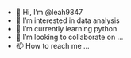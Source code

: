 - 👋 Hi, I’m @leah9847
- 👀 I’m interested in data analysis 
- 🌱 I’m currently learning python
- 💞️ I’m looking to collaborate on ...
- 📫 How to reach me ...

<!---
leah9847/leah9847 is a ✨ special ✨ repository because its `README.md` (this file) appears on your GitHub profile.
You can click the Preview link to take a look at your changes.
--->
